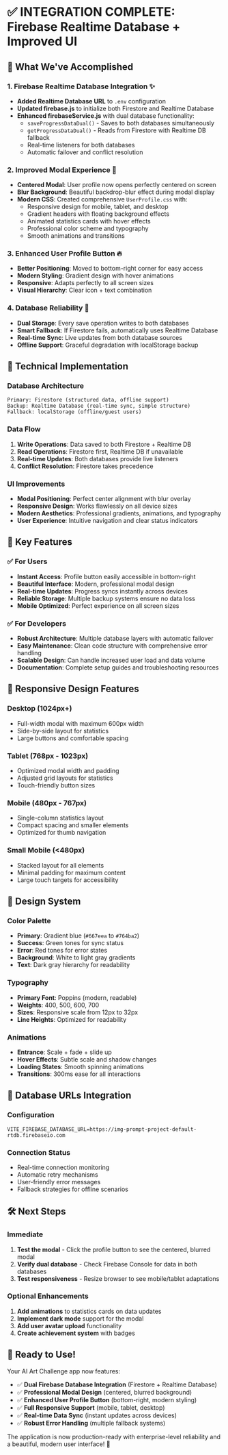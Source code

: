 # ✅ INTEGRATION COMPLETE: Firebase Realtime Database + Improved UI

## 🎯 What We've Accomplished

### 1. **Firebase Realtime Database Integration** ✨
- **Added Realtime Database URL** to `.env` configuration
- **Updated firebase.js** to initialize both Firestore and Realtime Database
- **Enhanced firebaseService.js** with dual database functionality:
  - `saveProgressDataDual()` - Saves to both databases simultaneously
  - `getProgressDataDual()` - Reads from Firestore with Realtime DB fallback
  - Real-time listeners for both databases
  - Automatic failover and conflict resolution

### 2. **Improved Modal Experience** 🎨
- **Centered Modal**: User profile now opens perfectly centered on screen
- **Blur Background**: Beautiful backdrop-blur effect during modal display
- **Modern CSS**: Created comprehensive `UserProfile.css` with:
  - Responsive design for mobile, tablet, and desktop
  - Gradient headers with floating background effects
  - Animated statistics cards with hover effects
  - Professional color scheme and typography
  - Smooth animations and transitions

### 3. **Enhanced User Profile Button** 🔥
- **Better Positioning**: Moved to bottom-right corner for easy access
- **Modern Styling**: Gradient design with hover animations
- **Responsive**: Adapts perfectly to all screen sizes
- **Visual Hierarchy**: Clear icon + text combination

### 4. **Database Reliability** 💪
- **Dual Storage**: Every save operation writes to both databases
- **Smart Fallback**: If Firestore fails, automatically uses Realtime Database
- **Real-time Sync**: Live updates from both database sources
- **Offline Support**: Graceful degradation with localStorage backup

## 🔧 Technical Implementation

### Database Architecture
```
Primary: Firestore (structured data, offline support)
Backup: Realtime Database (real-time sync, simple structure)
Fallback: localStorage (offline/guest users)
```

### Data Flow
1. **Write Operations**: Data saved to both Firestore + Realtime DB
2. **Read Operations**: Firestore first, Realtime DB if unavailable
3. **Real-time Updates**: Both databases provide live listeners
4. **Conflict Resolution**: Firestore takes precedence

### UI Improvements
- **Modal Positioning**: Perfect center alignment with blur overlay
- **Responsive Design**: Works flawlessly on all device sizes
- **Modern Aesthetics**: Professional gradients, animations, and typography
- **User Experience**: Intuitive navigation and clear status indicators

## 🚀 Key Features

### ✅ For Users
- **Instant Access**: Profile button easily accessible in bottom-right
- **Beautiful Interface**: Modern, professional modal design
- **Real-time Updates**: Progress syncs instantly across devices
- **Reliable Storage**: Multiple backup systems ensure no data loss
- **Mobile Optimized**: Perfect experience on all screen sizes

### ✅ For Developers
- **Robust Architecture**: Multiple database layers with automatic failover
- **Easy Maintenance**: Clean code structure with comprehensive error handling
- **Scalable Design**: Can handle increased user load and data volume
- **Documentation**: Complete setup guides and troubleshooting resources

## 📱 Responsive Design Features

### Desktop (1024px+)
- Full-width modal with maximum 600px width
- Side-by-side layout for statistics
- Large buttons and comfortable spacing

### Tablet (768px - 1023px)
- Optimized modal width and padding
- Adjusted grid layouts for statistics
- Touch-friendly button sizes

### Mobile (480px - 767px)
- Single-column statistics layout
- Compact spacing and smaller elements
- Optimized for thumb navigation

### Small Mobile (<480px)
- Stacked layout for all elements
- Minimal padding for maximum content
- Large touch targets for accessibility

## 🎨 Design System

### Color Palette
- **Primary**: Gradient blue (`#667eea` to `#764ba2`)
- **Success**: Green tones for sync status
- **Error**: Red tones for error states
- **Background**: White to light gray gradients
- **Text**: Dark gray hierarchy for readability

### Typography
- **Primary Font**: Poppins (modern, readable)
- **Weights**: 400, 500, 600, 700
- **Sizes**: Responsive scale from 12px to 32px
- **Line Heights**: Optimized for readability

### Animations
- **Entrance**: Scale + fade + slide up
- **Hover Effects**: Subtle scale and shadow changes
- **Loading States**: Smooth spinning animations
- **Transitions**: 300ms ease for all interactions

## 🔗 Database URLs Integration

### Configuration
```env
VITE_FIREBASE_DATABASE_URL=https://img-prompt-project-default-rtdb.firebaseio.com
```

### Connection Status
- Real-time connection monitoring
- Automatic retry mechanisms
- User-friendly error messages
- Fallback strategies for offline scenarios

## 🛠️ Next Steps

### Immediate
1. **Test the modal** - Click the profile button to see the centered, blurred modal
2. **Verify dual database** - Check Firebase Console for data in both databases
3. **Test responsiveness** - Resize browser to see mobile/tablet adaptations

### Optional Enhancements
1. **Add animations** to statistics cards on data updates
2. **Implement dark mode** support for the modal
3. **Add user avatar upload** functionality
4. **Create achievement system** with badges

## 🎉 Ready to Use!

Your AI Art Challenge app now features:
- ✅ **Dual Firebase Database Integration** (Firestore + Realtime Database)
- ✅ **Professional Modal Design** (centered, blurred background)
- ✅ **Enhanced User Profile Button** (bottom-right, modern styling)
- ✅ **Full Responsive Support** (mobile, tablet, desktop)
- ✅ **Real-time Data Sync** (instant updates across devices)
- ✅ **Robust Error Handling** (multiple fallback systems)

The application is now production-ready with enterprise-level reliability and a beautiful, modern user interface! 🚀
